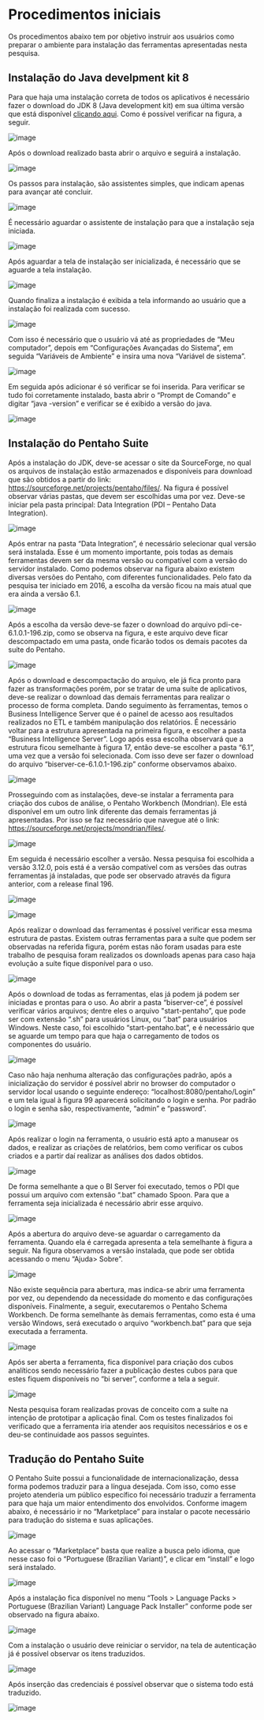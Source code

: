 # Procedimentos iniciais

Os procedimentos abaixo tem por objetivo instruir aos usuários como preparar o ambiente para instalação das ferramentas apresentadas nesta pesquisa.

## Instalação do Java develpment kit 8

Para que haja uma instalação correta de todos os aplicativos é necessário fazer o download do JDK 8 (Java development kit) em sua última versão que está disponível [clicando aqui](http://www.oracle.com/technetwork/java/javase/downloads/jdk8-downloads-2133151.html). Como é possível verificar na figura, a seguir.

![image](https://raw.githubusercontent.com/marcioferreirap/TCC/master/figuras/instalacao-java/fig01.png)

Após o download realizado basta abrir o arquivo e seguirá a instalação. 

![image](https://raw.githubusercontent.com/marcioferreirap/TCC/master/figuras/instalacao-java/fig02.png)

Os passos para instalação, são assistentes simples, que indicam apenas para avançar até concluir.

![image](https://raw.githubusercontent.com/marcioferreirap/TCC/master/figuras/instalacao-java/fig03.png)

É necessário aguardar o assistente de instalação para que a instalação seja iniciada.

![image](https://raw.githubusercontent.com/marcioferreirap/TCC/master/figuras/instalacao-java/fig04.png)

Após aguardar a tela de instalação ser inicializada, é necessário que se aguarde a tela instalação.

![image](https://raw.githubusercontent.com/marcioferreirap/TCC/master/figuras/instalacao-java/fig05.png)

Quando finaliza a instalação é exibida a tela informando ao usuário que a instalação foi realizada com sucesso.

![image](https://raw.githubusercontent.com/marcioferreirap/TCC/master/figuras/instalacao-java/fig06.png)

Com isso é necessário que o usuário vá até as propriedades de “Meu computador”, depois em “Configurações Avançadas do Sistema”, em seguida “Variáveis de Ambiente” e insira uma nova “Variável de sistema”.

![image](https://raw.githubusercontent.com/marcioferreirap/TCC/master/figuras/instalacao-java/fig07.png)

Em seguida após adicionar é só verificar se foi inserida. Para verificar se tudo foi corretamente instalado, basta abrir o “Prompt de Comando” e digitar “java -version” e verificar se é exibido a versão do java.

![image](https://raw.githubusercontent.com/marcioferreirap/TCC/master/figuras/instalacao-java/fig08.png)


## Instalação do Pentaho Suite

Após a instalação do JDK, deve-se acessar o site da SourceForge, no qual os arquivos de instalação estão armazenados e disponíveis para download que são obtidos a partir do link: https://sourceforge.net/projects/pentaho/files/. Na figura é possível observar várias pastas, que devem ser escolhidas uma por vez. Deve-se iniciar pela pasta principal: Data Integration (PDI – Pentaho Data Integration). 

![image](https://raw.githubusercontent.com/marcioferreirap/TCC/master/figuras/instalacao-pentaho-suite/fig01.png)

Após entrar na pasta “Data Integration”, é necessário selecionar qual versão será instalada. Esse é um momento importante, pois todas as demais ferramentas devem ser da mesma versão ou compatível com a versão do servidor instalado. Como podemos observar na figura abaixo existem diversas versões do Pentaho, com diferentes funcionalidades. Pelo fato da pesquisa ter iniciado em 2016, a escolha da versão ficou na mais atual que era ainda a versão 6.1. 

![image](https://raw.githubusercontent.com/marcioferreirap/TCC/master/figuras/instalacao-pentaho-suite/fig02.png)

Após a escolha da versão deve-se fazer o download do arquivo pdi-ce-6.1.0.1-196.zip, como se observa na figura, e este arquivo deve ficar descompactado em uma pasta, onde ficarão todos os demais pacotes da suíte do Pentaho.

![image](https://raw.githubusercontent.com/marcioferreirap/TCC/master/figuras/instalacao-pentaho-suite/fig03.png)

Após o download e descompactação do arquivo, ele já fica pronto para fazer as transformações porém, por se tratar de uma suíte de aplicativos, deve-se realizar o download das demais ferramentas para realizar o processo de forma completa.
Dando seguimento às ferramentas, temos o Business Intelligence Server que é o painel de acesso aos resultados realizados no ETL e também manipulação dos relatórios.
É necessário voltar para a estrutura apresentada na primeira figura, e escolher a pasta “Business Intelligence Server”. Logo após essa escolha observará que a estrutura ficou semelhante à figura 17, então deve-se escolher a pasta “6.1”, uma vez que a versão foi selecionada.
Com isso deve ser fazer o download do arquivo “biserver-ce-6.1.0.1-196.zip” conforme observamos abaixo.

![image](https://raw.githubusercontent.com/marcioferreirap/TCC/master/figuras/instalacao-pentaho-suite/fig04.png)

Prosseguindo com as instalações, deve-se instalar a ferramenta para criação dos cubos de análise, o Pentaho Workbench (Mondrian). Ele está disponível em um outro link diferente das demais ferramentas já apresentadas.
Por isso se faz necessário que navegue até o link: https://sourceforge.net/projects/mondrian/files/.

![image](https://raw.githubusercontent.com/marcioferreirap/TCC/master/figuras/instalacao-pentaho-suite/fig05.png)

Em seguida é necessário escolher a versão. Nessa pesquisa foi escolhida a versão 3.12.0, pois está é a versão compatível com as versões das outras ferramentas já instaladas, que pode ser observado através da figura anterior, com a release final 196.

![image](https://raw.githubusercontent.com/marcioferreirap/TCC/master/figuras/instalacao-pentaho-suite/fig06.png)

![image](https://raw.githubusercontent.com/marcioferreirap/TCC/master/figuras/instalacao-pentaho-suite/fig07.png)

Após realizar o download das ferramentas é possível verificar essa mesma estrutura de pastas. Existem outras ferramentas para a suíte que podem ser observadas na referida figura, porém estas não foram usadas para este trabalho de pesquisa foram realizados os downloads apenas para caso haja evolução a suíte fique disponível para o uso. 

![image](https://raw.githubusercontent.com/marcioferreirap/TCC/master/figuras/instalacao-pentaho-suite/fig08.png)

Após o download de todas as ferramentas, elas já podem já podem ser iniciadas e prontas para o uso. Ao abrir a pasta “biserver-ce”, é possível verificar vários arquivos; dentre eles o arquivo "start-pentaho”, que pode ser com extensão “.sh” para usuários Linux, ou “.bat” para usuários Windows. Neste caso, foi escolhido “start-pentaho.bat”, e é necessário que se aguarde um tempo para que haja o carregamento de todos os componentes do usuário.

![image](https://raw.githubusercontent.com/marcioferreirap/TCC/master/figuras/instalacao-pentaho-suite/fig09.png)

Caso não haja nenhuma alteração das configurações padrão, após a inicialização do servidor é possível abrir no browser do computador o servidor local usando o seguinte endereço: “localhost:8080/pentaho/Login” e um tela igual à figura 99 aparecerá solicitando o login e senha. Por padrão o login e senha são, respectivamente, “admin” e “password”.

![image](https://raw.githubusercontent.com/marcioferreirap/TCC/master/figuras/instalacao-pentaho-suite/fig10.png)

Após realizar o login na ferramenta, o usuário está apto a manusear os dados, e realizar as criações de relatórios, bem como verificar os cubos criados e a partir daí realizar as análises dos dados obtidos.

![image](https://raw.githubusercontent.com/marcioferreirap/TCC/master/figuras/instalacao-pentaho-suite/fig11.png)

De forma semelhante a que o BI Server foi executado, temos o PDI que possui um arquivo com extensão “.bat” chamado Spoon. Para que a ferramenta seja inicializada é necessário abrir esse arquivo.

![image](https://raw.githubusercontent.com/marcioferreirap/TCC/master/figuras/instalacao-pentaho-suite/fig12.png)

Após a abertura do arquivo deve-se aguardar o carregamento da ferramenta. Quando ela é carregada apresenta a tela semelhante à figura a seguir. Na figura observamos a versão instalada, que pode ser obtida acessando o menu “Ajuda> Sobre”.

![image](https://raw.githubusercontent.com/marcioferreirap/TCC/master/figuras/instalacao-pentaho-suite/fig13.png)

Não existe sequência para abertura, mas indica-se abrir uma ferramenta por vez, ou dependendo da necessidade do momento e das configurações disponíveis. Finalmente, a seguir, executaremos o Pentaho Schema Workbench. De forma semelhante às demais ferramentas, como esta é uma versão Windows, será executado o arquivo “workbench.bat” para que seja executada a ferramenta.

![image](https://raw.githubusercontent.com/marcioferreirap/TCC/master/figuras/instalacao-pentaho-suite/fig14.png)

Após ser aberta a ferramenta, fica disponível para criação dos cubos analíticos sendo necessário fazer a publicação destes cubos para que estes fiquem disponíveis no “bi server”, conforme a tela a seguir. 

![image](https://raw.githubusercontent.com/marcioferreirap/TCC/master/figuras/instalacao-pentaho-suite/fig15.png)

Nesta pesquisa foram realizadas provas de conceito com a suíte na intenção de prototipar a aplicação final. Com os testes finalizados foi verificado que a ferramenta iria atender aos requisitos necessários e os e deu-se continuidade aos passos seguintes.


## Tradução do Pentaho Suite

O Pentaho Suite possui a funcionalidade de internacionalização, dessa forma podemos traduzir para a língua desejada. Com isso, como esse projeto atenderia um público específico foi necessário traduzir a ferramenta para que haja um maior entendimento dos envolvidos.
Conforme imagem abaixo, é necessário ir no “Marketplace” para instalar o pacote necessário para tradução do sistema e suas aplicações.

![image](https://github.com/marcioferreirap/TCC/blob/master/figuras/traducao-pentaho-suite/fig01.png)

Ao acessar o “Marketplace” basta que realize a busca pelo idioma, que nesse caso foi o “Portuguese (Brazilian Variant)”, e clicar em “install” e logo será instalado.

![image](https://github.com/marcioferreirap/TCC/blob/master/figuras/traducao-pentaho-suite/fig02.png)

Após a instalação fica disponível no menu “Tools > Language Packs > Portuguese (Brazilian Variant) Language Pack Installer” conforme pode ser observado na figura abaixo.

![image](https://github.com/marcioferreirap/TCC/blob/master/figuras/traducao-pentaho-suite/fig03.png)

Com a instalação o usuário deve reiniciar o servidor, na tela de autenticação já é possível observar os itens traduzidos.

![image](https://github.com/marcioferreirap/TCC/blob/master/figuras/traducao-pentaho-suite/fig04.png)

Após inserção das credenciais é possível observar que o sistema todo está traduzido.

![image](https://github.com/marcioferreirap/TCC/blob/master/figuras/traducao-pentaho-suite/fig05.png)